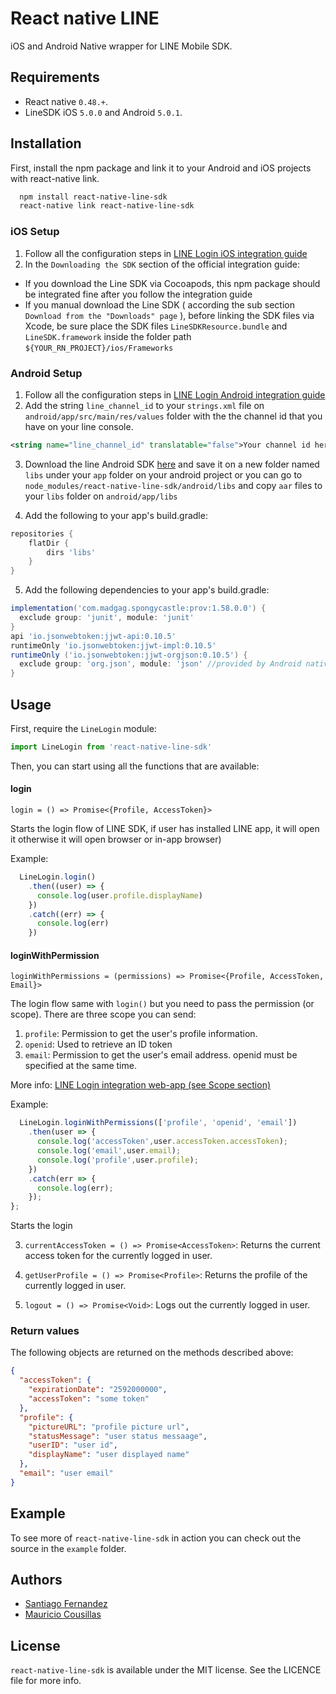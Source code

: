 # React native LINE
iOS and Android Native wrapper for LINE Mobile SDK.

## Requirements
- React native `0.48.+`.
- LineSDK iOS `5.0.0` and Android `5.0.1`.

## Installation
First, install the npm package and link it to your Android and iOS projects with react-native link.
```bash
  npm install react-native-line-sdk
  react-native link react-native-line-sdk
```
### iOS Setup
1. Follow all the configuration steps in [LINE Login iOS integration guide](https://developers.line.biz/en/docs/ios-sdk/objective-c/setting-up-project/)
2. In the `Downloading the SDK` section of the official integration guide:
- If you download the Line SDK via Cocoapods, this npm package should be integrated fine after you follow the integration guide
- If you manual download the Line SDK ( according the sub section `Download from the "Downloads" page` ), before linking the SDK files via Xcode, be sure place the SDK files `LineSDKResource.bundle` and `LineSDK.framework` inside the folder path `${YOUR_RN_PROJECT}/ios/Frameworks`

### Android Setup
1. Follow all the configuration steps in [LINE Login Android integration guide](https://developers.line.biz/en/docs/android-sdk/integrate-line-login/)
2. Add the string `line_channel_id` to your `strings.xml` file on `android/app/src/main/res/values` folder with the the channel id that you have on your line console.
```xml
<string name="line_channel_id" translatable="false">Your channel id here</string>
```
3. Download the line Android SDK [here](https://developers.line.me/en/docs/line-login/downloads/) and 
save it on a new folder named `libs` under your `app` folder on your android project 
or you can go to `node_modules/react-native-line-sdk/android/libs` and copy `aar` files to your `libs` folder on `android/app/libs`

4. Add the following to your app's build.gradle:
```gradle
repositories {
    flatDir {
        dirs 'libs'
    }
}
```
5. Add the following dependencies to your app's build.gradle:
```gradle
implementation('com.madgag.spongycastle:prov:1.58.0.0') {
  exclude group: 'junit', module: 'junit'
}
api 'io.jsonwebtoken:jjwt-api:0.10.5'
runtimeOnly 'io.jsonwebtoken:jjwt-impl:0.10.5'
runtimeOnly ('io.jsonwebtoken:jjwt-orgjson:0.10.5') {
  exclude group: 'org.json', module: 'json' //provided by Android natively
}
```

## Usage
First, require the `LineLogin` module:
```javascript
import LineLogin from 'react-native-line-sdk'
```
Then, you can start using all the functions that are available:

#### login

`login = () => Promise<{Profile, AccessToken}>`

Starts the login flow of LINE SDK, if user has installed LINE app, it will open it otherwise it will open browser or in-app browser)

Example:
```javascript
  LineLogin.login()
    .then((user) => {
      console.log(user.profile.displayName)
    })
    .catch((err) => {
      console.log(err)
    })
```

#### loginWithPermission

`loginWithPermissions = (permissions) => Promise<{Profile, AccessToken, Email}>`

The login flow same with `login()` but you need to pass the permission (or scope). There are three scope you can send:
1. `profile`: Permission to get the user's profile information.
2. `openid`: Used to retrieve an ID token
3. `email`: Permission to get the user's email address. openid must be specified at the same time.

More info: [LINE Login integration web-app (see Scope section)](https://developers.line.biz/en/docs/line-login/web/integrate-line-login/#spy-making-an-authorization-request)

Example:
```javascript
  LineLogin.loginWithPermissions(['profile', 'openid', 'email'])
    .then(user => {
      console.log('accessToken',user.accessToken.accessToken);
      console.log('email',user.email);
      console.log('profile',user.profile);
    })
    .catch(err => {
      console.log(err);
    });
};
```

Starts the login 

3. `currentAccessToken = () => Promise<AccessToken>`: Returns the current access token for the currently logged in user.

4. `getUserProfile = () => Promise<Profile>`: Returns the profile of the currently logged in user.

5. `logout = () => Promise<Void>`: Logs out the currently logged in user.

### Return values
The following objects are returned on the methods described above:
```json
{
  "accessToken": {
    "expirationDate": "2592000000",
    "accessToken": "some token"
  },
  "profile": {
    "pictureURL": "profile picture url",
    "statusMessage": "user status messaage",
    "userID": "user id",
    "displayName": "user displayed name"
  },
  "email": "user email"
}
```

## Example
To see more of `react-native-line-sdk` in action you can check out the source in the `example` folder.

## Authors
- [Santiago Fernandez](https://github.com/santiagofm)
- [Mauricio Cousillas](https://github.com/mcousillas6)

## License
`react-native-line-sdk` is available under the MIT license. See the LICENCE file for more info.
